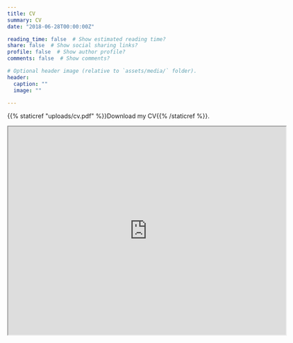 ```yaml
---
title: CV
summary: CV
date: "2018-06-28T00:00:00Z"

reading_time: false  # Show estimated reading time?
share: false  # Show social sharing links?
profile: false  # Show author profile?
comments: false  # Show comments?

# Optional header image (relative to `assets/media/` folder).
header:
  caption: ""
  image: ""

---
```

 {{% staticref "uploads/cv.pdf" %}}Download my CV{{% /staticref %}}.

<iframe src="https://drive.google.com/file/d/1fpwMl_ecHHBU1OLcHXSygEmuS61zlQiP/preview" width="640" height="480" allow="autoplay"></iframe>
